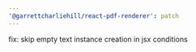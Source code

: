 ```yaml
---
'@garrettcharliehill/react-pdf-renderer': patch
---
```


fix: skip empty text instance creation in jsx conditions
